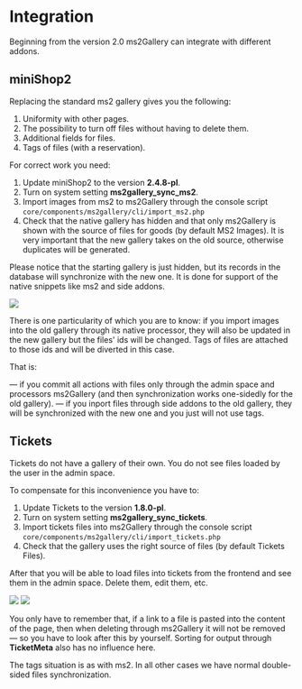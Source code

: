 # Integration

Beginning from the version 2.0 ms2Gallery can integrate with different addons.

## miniShop2

Replacing the standard ms2 gallery gives you the following:

1. Uniformity with other pages.
2. The possibility to turn off files without having to delete them.
3. Additional fields for files.
4. Tags of files (with a reservation).

For correct work you need:

1. Update miniShop2 to the version **2.4.8-pl**.
2. Turn on system setting **ms2gallery_sync_ms2**.
3. Import images from ms2 to ms2Gallery through the console script `core/components/ms2gallery/cli/import_ms2.php`
4. Check that the native gallery has hidden and that only ms2Gallery is shown with the source of files for goods (by default MS2 Images). It is very important that the new gallery takes on the old source, otherwise duplicates will be generated.

Please notice that the starting gallery is just hidden, but its records in the database will synchronize with the new one. It is done for support of the native snippets like ms2 and side addons.

[![](https://file.modx.pro/files/a/a/7/aa7d937eb6536671e83b44e733b6cbc4s.jpg)](https://file.modx.pro/files/a/a/7/aa7d937eb6536671e83b44e733b6cbc4.png)

There is one particularity of which you are to know: if you import images into the old gallery through its native processor, they will also be updated in the new gallery but the files' ids will be changed. Tags of files are attached to those ids and will be diverted in this case.

That is:

— if you commit all actions with files only through the admin space and processors ms2Gallery (and then synchronization works one-sidedly for the old gallery).
— if you inport files through side addons to the old gallery, they will be synchronized with the new one and you just will not use tags.

## Tickets

Tickets do not have a gallery of their own. You do not see files loaded by the user in the admin space.

To compensate for this inconvenience you have to:

1. Update Tickets to the version **1.8.0-pl**.
2. Turn on system setting **ms2gallery_sync_tickets**.
3. Import tickets files into ms2Gallery through the console script `core/components/ms2gallery/cli/import_tickets.php`
4. Check that the gallery uses the right source of files (by default Tickets Files).

After that you will be able to load files into tickets from the frontend and see them in the admin space. Delete them, edit them, etc.

[![](https://file.modx.pro/files/3/5/d/35dd39bad850cf7b5ad7da4f2bc066bds.jpg)](https://file.modx.pro/files/3/5/d/35dd39bad850cf7b5ad7da4f2bc066bd.png)
[![](https://file.modx.pro/files/2/d/4/2d44c2350a51adb99f1f0d1e6c4e905fs.jpg)](https://file.modx.pro/files/2/d/4/2d44c2350a51adb99f1f0d1e6c4e905f.png)

You only have to remember that, if a link to a file is pasted into the content of the page, then when deleting through ms2Gallery it will not be removed — so you have to look after this by yourself. Sorting for output through **TicketMeta** also has no influence here.

The tags situation is as with ms2. In all other cases we have normal double-sided files synchronization.
